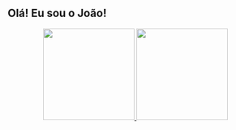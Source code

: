 ## Olá! Eu sou o João!
<div align="center">
  <a href="https://github.com/joaopnk">
  <img height="180em" src="https://github-readme-stats.vercel.app/api?username=joaopnk&show_icons=true&theme=midnight-purple&include_all_commits=true&count_private=true">
  <img height="180em" src="https://github-readme-stats.vercel.app/api/top-langs/?username=joaopnk&layout=compact&langs_count=7&theme=dark" />
</div>

